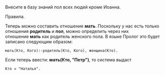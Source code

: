 Внесите в базу знаний пол всех людей кроме Иоанна.

Правила.

Теперь можно составить отношение **мать**. Поскольку у нас есть только отношения **родитель** и **пол**, можно определить через них отношение **мать** как родитель женского пола. В языке Пролог это будет записано следующим образом:

``` SWI-Prolog
мать(Кто, Кого):-родитель(Кто, Кого), женщина(Кто).
```

Если теперь ввести: **мать(Кто, "Петр")**, то система выдаст

``` SWI-Prolog
Кто = "Наталья".
```
